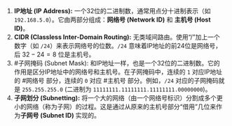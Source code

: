 1.  **IP地址 (IP Address):** 一个32位的二进制数，通常用点分十进制表示（如 `192.168.5.0`）。它由两部分组成：**网络号 (Network ID)** 和 **主机号 (Host ID)**。
2.  **CIDR (Classless Inter-Domain Routing):** 无类域间路由。使用“/”加上一个数字（如 `/24`）来表示网络号的位数。`/24` 意味着IP地址的前24位是网络号，后 $32-24=8$ 位是主机号。
3.  #子网掩码 (Subnet Mask): 和IP地址一样，也是一个32位的二进制数。它的作用是区分IP地址中的网络号和主机号。在子网掩码中，连续的 `1` 对应IP地址的 #网络号 部分，连续的 `0` 对应 #主机号 部分。例如，`/24` 对应的子网掩码就是 `255.255.255.0` (二进制为 `11111111.11111111.11111111.00000000`)。
4.  **子网划分 (Subnetting):** 将一个大的网络（由一个网络号标识）分割成多个更小的网络（称为子网）的过程。这是通过从原来的主机号部分“借用”几位来作为**子网号 (Subnet ID)** 实现的。